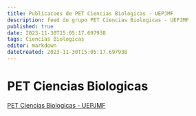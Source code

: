 ```yaml
---
title: Publicacoes de PET Ciencias Biologicas - UEPJMF 
description: feed do grupo PET Ciencias Biologicas - UEPJMF
published: true
date: 2023-11-30T15:05:17.697938
tags: Ciencias Biologicas
editor: markdown
dateCreated: 2023-11-30T15:05:17.697938
---
```


# PET Ciencias Biologicas
[PET Ciencias Biologicas - UEPJMF](/grupo/11PETCienciasBiologicasUEPJMF)